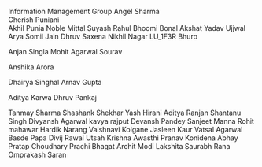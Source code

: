 Information Management Group
Angel Sharma
<br>
Cherish Puniani
<br>
Akhil Punia
Noble Mittal
Suyash Rahul
Bhoomi Bonal
Akshat Yadav
Ujjwal Arya
Somil Jain
Dhruv Saxena
Nikhil Nagar
LU_1F3R
Bhuro

Anjan Singla
Mohit Agarwal
Sourav

Anshika Arora

Dhairya Singhal
Arnav Gupta

Aditya Karwa
Dhruv Pankaj

Tanmay Sharma
Shashank Shekhar
Yash Hirani
Aditya Ranjan
Shantanu Singh
Divyansh Agarwal
kavya rajput
Devansh Pandey
Sanjeet Manna
Rohit mahawar
Hardik Narang
Vaishnavi Kolgane
Jasleen Kaur
Vatsal Agarwal
Basde Papa
Divij Rawal
Utsah
Krishna Awasthi
Pranav Konidena
Abhay Pratap Choudhary
Prachi Bhagat
Archit Modi
Lakshita
Saurabh Rana
Omprakash Saran
